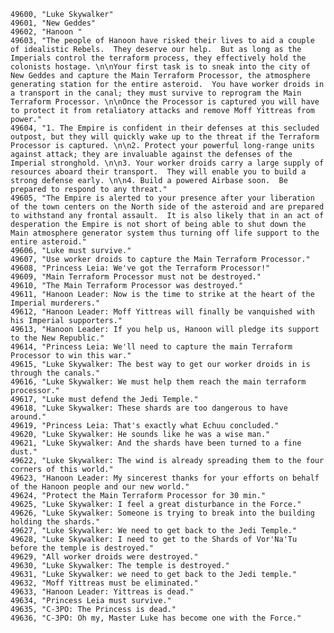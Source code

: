 ﻿```text
49600, "Luke Skywalker"
49601, "New Geddes"
49602, "Hanoon "
49603, "The people of Hanoon have risked their lives to aid a couple of idealistic Rebels.  They deserve our help.  But as long as the Imperials control the terraform process, they effectively hold the colonists hostage. \n\nYour first task is to sneak into the city of New Geddes and capture the Main Terraform Processor, the atmosphere generating station for the entire asteroid.  You have worker droids in a transport in the canal; they must survive to reprogram the Main Terraform Processor. \n\nOnce the Processor is captured you will have to protect it from retaliatory attacks and remove Moff Yittreas from power."
49604, "1. The Empire is confident in their defenses at this secluded outpost, but they will quickly wake up to the threat if the Terraform Processor is captured. \n\n2. Protect your powerful long-range units against attack; they are invaluable against the defenses of the Imperial stronghold. \n\n3. Your worker droids carry a large supply of resources aboard their transport.  They will enable you to build a strong defense early. \n\n4. Build a powered Airbase soon.  Be prepared to respond to any threat."
49605, "The Empire is alerted to your presence after your liberation of the town centers on the North side of the asteroid and are prepared to withstand any frontal assault.  It is also likely that in an act of desperation the Empire is not short of being able to shut down the Main atmosphere generator system thus turning off life support to the entire asteroid."
49606, "Luke must survive."
49607, "Use worker droids to capture the Main Terraform Processor."
49608, "Princess Leia: We've got the Terraform Processor!"
49609, "Main Terraform Processor must not be destroyed."
49610, "The Main Terraform Processor was destroyed."
49611, "Hanoon Leader: Now is the time to strike at the heart of the Imperial murderers."
49612, "Hanoon Leader: Moff Yittreas will finally be vanquished with his Imperial supporters."
49613, "Hanoon Leader: If you help us, Hanoon will pledge its support to the New Republic."
49614, "Princess Leia: We'll need to capture the main Terraform Processor to win this war."
49615, "Luke Skywalker: The best way to get our worker droids in is through the canals."
49616, "Luke Skywalker: We must help them reach the main terraform processor."
49617, "Luke must defend the Jedi Temple."
49618, "Luke Skywalker: These shards are too dangerous to have around."
49619, "Princess Leia: That's exactly what Echuu concluded."
49620, "Luke Skywalker: He sounds like he was a wise man."
49621, "Luke Skywalker: And the shards have been turned to a fine dust."
49622, "Luke Skywalker: The wind is already spreading them to the four corners of this world."
49623, "Hanoon Leader: My sincerest thanks for your efforts on behalf of the Hanoon people and our new world."
49624, "Protect the Main Terraform Processor for 30 min."
49625, "Luke Skywalker: I feel a great disturbance in the Force."
49626, "Luke Skywalker: Someone is trying to break into the building holding the shards."
49627, "Luke Skywalker: We need to get back to the Jedi Temple."
49628, "Luke Skywalker: I need to get to the Shards of Vor'Na'Tu before the temple is destroyed."
49629, "All worker droids were destroyed."
49630, "Luke Skywalker: The temple is destroyed."
49631, "Luke Skywalker: we need to get back to the Jedi temple."
49632, "Moff Yittreas must be eliminated."
49633, "Hanoon Leader: Yittreas is dead."
49634, "Princess Leia must survive."
49635, "C-3PO: The Princess is dead."
49636, "C-3PO: Oh my, Master Luke has become one with the Force."
```